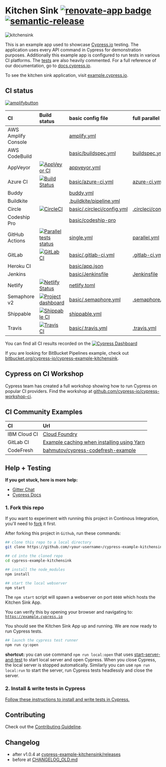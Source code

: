 # Kitchen Sink [![renovate-app badge][renovate-badge]][renovate-app] [![semantic-release][semantic-image] ][semantic-url]

![kitchensink](https://cloud.githubusercontent.com/assets/1268976/14084252/e309e370-f4e7-11e5-9562-24f516563ac9.gif)

This is an example app used to showcase [Cypress.io](https://www.cypress.io/) testing. The application uses every API command in Cypress for demonstration purposes. Additionally this example app is configured to run tests in various CI platforms. The [tests](https://github.com/cypress-io/cypress-example-kitchensink/blob/master/cypress/integration) are also heavily commented. For a full reference of our documentation, go to [docs.cypress.io](https://docs.cypress.io/).

To see the kitchen sink application, visit [example.cypress.io](https://example.cypress.io/).

[renovate-badge]: https://img.shields.io/badge/renovate-app-blue.svg
[renovate-app]: https://renovateapp.com/
[semantic-image]: https://img.shields.io/badge/%20%20%F0%9F%93%A6%F0%9F%9A%80-semantic--release-e10079.svg
[semantic-url]: https://github.com/semantic-release/semantic-release

## CI status

[![amplifybutton](https://oneclick.amplifyapp.com/button.svg)](https://link.cypress.io/kitchensink-amplify-oneclick)

CI | Build status | basic config file | full parallel config
:--- | :--- | :--- | :---
AWS Amplify Console | | [amplify.yml](amplify.yml) |
AWS CodeBuild | | [basic/buildspec.yml](./basic/buildspec.yml) | [buildspec.yml](buildspec.yml)
AppVeyor | [![AppVeyor CI](https://ci.appveyor.com/api/projects/status/bo4x59pha1eb18de?svg=true)](https://ci.appveyor.com/project/cypress-io/cypress-example-kitchensink) | [appveyor.yml](appveyor.yml)
Azure CI | [![Build Status](https://cypress-io.visualstudio.com/cypress-example-kitchensink/_apis/build/status/cypress-io.cypress-example-kitchensink?branchName=master)](https://cypress-io.visualstudio.com/cypress-example-kitchensink/_build/latest?definitionId=2&branchName=master) | [basic/azure-ci.yml](basic/azure-ci.yml) | [azure-ci.yml](azure-ci.yml)
Buddy | | [buddy.yml](buddy.yml)
Buildkite | | [.buildkite/pipeline.yml](.buildkite/pipeline.yml)
Circle | [![CircleCI](https://circleci.com/gh/cypress-io/cypress-example-kitchensink/tree/master.svg?style=svg)](https://circleci.com/gh/cypress-io/cypress-example-kitchensink/tree/master) | [basic/.circleci/config.yml](basic/.circleci/config.yml) | [.circleci/config.yml](.circleci/config.yml)
Codeship Pro | | [basic/codeship-pro](basic/codeship-pro)
GitHub Actions | [![Parallel tests status](https://github.com/cypress-io/cypress-example-kitchensink/workflows/Cypress%20parallel%20tests/badge.svg?branch=master)](https://github.com/cypress-io/cypress-example-kitchensink/actions) | [single.yml](.github/workflows/single.yml) | [parallel.yml](.github/workflows/parallel.yml)
GitLab | [![GitLab CI](https://gitlab.com/cypress-io/cypress-example-kitchensink/badges/master/pipeline.svg)](https://gitlab.com/cypress-io/cypress-example-kitchensink/commits/master) | [basic/.gitlab-ci.yml](basic/.gitlab-ci.yml) | [.gitlab-ci.yml](.gitlab-ci.yml)
Heroku CI | | [basic/app.json](basic/app.json) |
Jenkins | | [basic/Jenkinsfile](basic/Jenkinsfile) | [Jenkinsfile](Jenkinsfile)
Netlify | [![Netlify Status](https://api.netlify.com/api/v1/badges/016bd76b-ebfd-4071-94d9-8668afbb56f7/deploy-status)](https://app.netlify.com/sites/cypress-example-kitchensink/deploys) | [netlify.toml](netlify.toml) |
Semaphore v2 | [![Project dashboard](https://cypress-io.semaphoreci.com/badges/cypress-example-kitchensink/branches/master.svg)](https://cypress-io.semaphoreci.com/projects/cypress-example-kitchensink) | [basic/.semaphore.yml](basic/.semaphore.yml) | [.semaphore/semaphore.yml](.semaphore/semaphore.yml)
Shippable | [![Shippable CI](https://api.shippable.com/projects/56c38fdc1895ca4474743010/badge?branch=master)](https://app.shippable.com/github/cypress-io/cypress-example-kitchensink) | [shippable.yml](shippable.yml)
Travis | [![Travis CI](https://travis-ci.org/cypress-io/cypress-example-kitchensink.svg?branch=master)](https://travis-ci.org/cypress-io/cypress-example-kitchensink) | [basic/.travis.yml](basic/.travis.yml) | [.travis.yml](.travis.yml)

You can find all CI results recorded on the [![Cypress Dashboard](https://img.shields.io/badge/cypress-dashboard-brightgreen.svg)](https://dashboard.cypress.io/#/projects/4b7344/runs)

If you are looking for BitBucket Pipelines example, check out [bitbucket.org/cypress-io/cypress-example-kitchensink](https://bitbucket.org/cypress-io/cypress-example-kitchensink).

## Cypress on CI Workshop

Cypress team has created a full workshop showing how to run Cypress on popular CI providers. Find the workshop at [github.com/cypress-io/cypress-workshop-ci](https://github.com/cypress-io/cypress-workshop-ci).

## CI Community Examples

CI | Url
:--- | :--- |
IBM Cloud CI | [Cloud Foundry](https://github.com/iamgollum/cypress-example-kitchensink/tree/281-ibm-cloud-pipeline)
GitLab CI | [Example caching when installing using Yarn](https://gitlab.com/bahmutov/cypress-yarn-gitlab-ci-example)
CodeFresh | [bahmutov/cypress-codefresh-example](https://github.com/bahmutov/cypress-codefresh-example)

## Help + Testing

**If you get stuck, here is more help:**

* [Gitter Chat](https://gitter.im/cypress-io/cypress)
* [Cypress Docs](https://on.cypress.io)

### 1. Fork this repo

If you want to experiment with running this project in Continous Integration, you'll need to [fork](https://github.com/cypress-io/cypress-example-kitchensink#fork-destination-box) it first.

After forking this project in `Github`, run these commands:

```bash
## clone this repo to a local directory
git clone https://github.com/<your-username>/cypress-example-kitchensink.git

## cd into the cloned repo
cd cypress-example-kitchensink

## install the node_modules
npm install

## start the local webserver
npm start
```

The `npm start` script will spawn a webserver on port `8080` which hosts the Kitchen Sink App.

You can verify this by opening your browser and navigating to: [`https://example.cypress.io`](https://example.cypress.io)

You should see the Kitchen Sink App up and running. We are now ready to run Cypress tests.

```bash
## launch the cypress test runner
npm run cy:open
```

**shortcut:** you can use command `npm run local:open` that uses [start-server-and-test](https://github.com/bahmutov/start-server-and-test) to start local server and open Cypress. When you close Cypress, the local server is stopped automatically. Similarly you can use `npm run local:run` to start the server, run Cypress tests headlessly and close the server.

### 2. Install & write tests in Cypress

[Follow these instructions to install and write tests in Cypress.](https://on.cypress.io/installing-cypress)

## Contributing

Check out the [Contributing Guideline](/CONTRIBUTING.md).

## Changelog

- after v1.0.4 at [cypress-example-kitchensink/releases](https://github.com/cypress-io/cypress-example-kitchensink/releases)
- before at [CHANGELOG_OLD.md](CHANGELOG_OLD.md)
